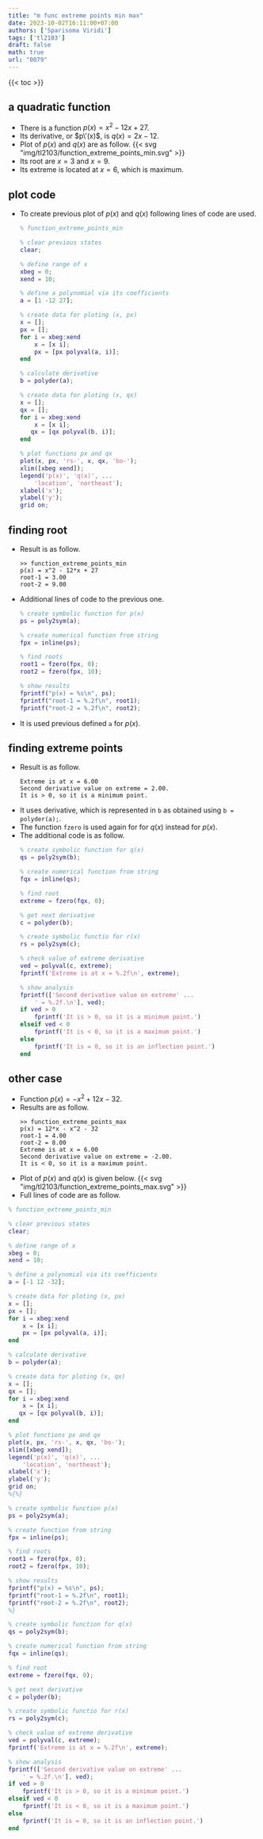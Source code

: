 ```yaml
---
title: "m func extreme points min max"
date: 2023-10-02T16:11:00+07:00
authors: ['Sparisoma Viridi']
tags: ['tl2103']
draft: false
math: true
url: "0079"
---
```

{{< toc >}}


## a quadratic function
+ There is a function $p(x) = x^2 - 12x + 27$.
+ Its derivative, or $p\'(x)$, is $q(x) = 2x - 12$.
+ Plot of $p(x)$ and $q(x)$ are as follow.
  {{< svg "img/tl2103/function_extreme_points_min.svg" >}}
+ Its root are $x = 3$ and $x = 9$.
+ Its extreme is located at $x = 6$, which is maximum.


## plot code
+ To create previous plot of $p(x)$ and $q(x)$ following lines of code are used.
  ```m
  % function_extreme_points_min

  % clear previous states
  clear;

  % define range of x
  xbeg = 0;
  xend = 10;

  % define a polynomial via its coefficients
  a = [1 -12 27];

  % create data for ploting (x, px)
  x = [];
  px = [];
  for i = xbeg:xend
      x = [x i];
      px = [px polyval(a, i)];
  end

  % calculate derivative
  b = polyder(a);

  % create data for ploting (x, qx)
  x = [];
  qx = [];
  for i = xbeg:xend
      x = [x i];
     qx = [qx polyval(b, i)];
  end

  % plot functions px and qx
  plot(x, px, 'rs-', x, qx, 'bo-');
  xlim([xbeg xend]);
  legend('p(x)', 'q(x)', ...
      'location', 'northeast');
  xlabel('x');
  ylabel('y');
  grid on;
  ```

## finding root
+ Result is as follow.
  ```
  >> function_extreme_points_min
  p(x) = x^2 - 12*x + 27
  root-1 = 3.00
  root-2 = 9.00
  ```
+ Additional lines of code to the previous one.
  ```m
  % create symbolic function for p(x)
  ps = poly2sym(a);

  % create numerical function from string
  fpx = inline(ps);

  % find roots
  root1 = fzero(fpx, 0);
  root2 = fzero(fpx, 10);

  % show results
  fprintf("p(x) = %s\n", ps);
  fprintf("root-1 = %.2f\n", root1);
  fprintf("root-2 = %.2f\n", root2);
  ```
+ It is used previous defined `a` for $p(x)$.


## finding extreme points
+ Result is as follow.
  ```
  Extreme is at x = 6.00
  Second derivative value on extreme = 2.00.
  It is > 0, so it is a minimum point.
  ```
+ It uses derivative, which is represented in `b` as obtained using `b = polyder(a);`.
+ The function `fzero` is used again for for $q(x)$ instead for $p(x)$.
+ The additional code is as follow.
  ```m
  % create symbolic function for q(x)
  qs = poly2sym(b);

  % create numerical function from string
  fqx = inline(qs);

  % find root
  extreme = fzero(fqx, 0);

  % get next derivative
  c = polyder(b);

  % create symbolic functio for r(x)
  rs = poly2sym(c);

  % check value of extreme derivative
  ved = polyval(c, extreme);
  fprintf('Extreme is at x = %.2f\n', extreme);

  % show analysis
  fprintf(['Second derivative value on extreme' ...
      ' = %.2f.\n'], ved);
  if ved > 0
      fprintf('It is > 0, so it is a minimum point.')
  elseif ved < 0
      fprintf('It is < 0, so it is a maximum point.')
  else
      fprintf('It is = 0, so it is an inflection point.')
  end
  ```

## other case
+ Function $p(x) = -x^2 + 12x - 32$.
+ Results are as follow.
  ```
  >> function_extreme_points_max
  p(x) = 12*x - x^2 - 32
  root-1 = 4.00
  root-2 = 8.00
  Extreme is at x = 6.00
  Second derivative value on extreme = -2.00.
  It is < 0, so it is a maximum point.
  ```
+ Plot of $p(x)$ and $q(x)$ is given below.
  {{< svg "img/tl2103/function_extreme_points_max.svg" >}}
+ Full lines of code are as follow.
```m
% function_extreme_points_min

% clear previous states
clear;

% define range of x
xbeg = 0;
xend = 10;

% define a polynomial via its coefficients
a = [-1 12 -32];

% create data for ploting (x, px)
x = [];
px = [];
for i = xbeg:xend
    x = [x i];
    px = [px polyval(a, i)];
end

% calculate derivative
b = polyder(a);

% create data for ploting (x, qx)
x = [];
qx = [];
for i = xbeg:xend
    x = [x i];
   qx = [qx polyval(b, i)];
end

% plot functions px and qx
plot(x, px, 'rs-', x, qx, 'bo-');
xlim([xbeg xend]);
legend('p(x)', 'q(x)', ...
    'location', 'northeast');
xlabel('x');
ylabel('y');
grid on;
%{%}

% create symbolic function p(x)
ps = poly2sym(a);

% create function from string
fpx = inline(ps);

% find roots
root1 = fzero(fpx, 0);
root2 = fzero(fpx, 10);

% show results
fprintf("p(x) = %s\n", ps);
fprintf("root-1 = %.2f\n", root1);
fprintf("root-2 = %.2f\n", root2);
%}

% create symbolic function for q(x)
qs = poly2sym(b);

% create numerical function from string
fqx = inline(qs);

% find root
extreme = fzero(fqx, 0);

% get next derivative
c = polyder(b);

% create symbolic functio for r(x)
rs = poly2sym(c);

% check value of extreme derivative
ved = polyval(c, extreme);
fprintf('Extreme is at x = %.2f\n', extreme);

% show analysis
fprintf(['Second derivative value on extreme' ...
    ' = %.2f.\n'], ved);
if ved > 0
    fprintf('It is > 0, so it is a minimum point.')
elseif ved < 0
    fprintf('It is < 0, so it is a maximum point.')
else
    fprintf('It is = 0, so it is an inflection point.')
end
```
